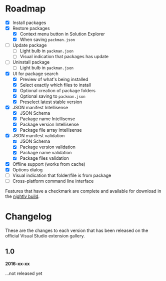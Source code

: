 # Roadmap

- [x] Install packages
- [x] Restore packages
  - [x] Context menu button in Solution Explorer
  - [x] When saving `packman.json`
- [ ] Update package
  - [ ] Light bulb in `packman.json`
  - [ ] Visual indication that packages has update
- [ ] Uninstall package
  - [ ] Light bulb in `packman.json`
- [x] UI for package search
  - [x] Preview of what's being installed
  - [x] Select exactly which files to install
  - [x] Optional creation of package folders
  - [x] Optional saving to `packman.json`
  - [x] Preselect latest stable version
- [x] JSON manifest Intellisense
  - [x] JSON Schema
  - [x] Package name Intellisense
  - [x] Package version Intellisense
  - [x] Package file array Intellisense
- [x] JSON manifest validation
  - [x] JSON Schema
  - [x] Package version validation
  - [x] Package name validation
  - [x] Package files validation
- [x] Offline support (works from cache)
- [x] Options dialog
- [ ] Visual indication that folder/file is from package
- [ ] Cross-platform command line interface

Features that have a checkmark are complete and available for
download in the
[nightly build](http://vsixgallery.com/extension/ce753d0f-f511-4b2b-93de-5cc50145dca6/).

# Changelog

These are the changes to each version that has been released
on the official Visual Studio extension gallery.

## 1.0
**2016-xx-xx**

...not released yet